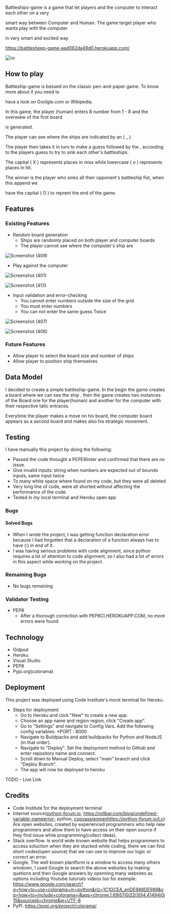 Battleships-game is a game that let  players and the computer to interact each other on a very

smart way between Computer and Human. The game target player who wants  play with the computer
 
in very smart and excited way 

https://battlesheep-game-aad062da49d0.herokuapp.com/


![ro](https://github.com/RodriguesIsrael/A-Battleships-game/assets/122437243/1633e933-9346-4d56-97db-26091400a2c7)





## How to play

Battleship-game is bessed on the classic pen-and-paper game. To know more about it you need to

hava a look on Goolgle.com or Wikipedia.

In this game, the player (human) enters 8 number from 1 - 8 and the overwiew of the first board

is generated.

The player can see where the ships are indicated by an ( _ ).

The player then takes it in turn to make a guess followed by the , according to the players guess to try to sink each other's battleships.

The capital ( X ) represents places in miss while lowercase ( o ) represents places in hit.

The winner is the player who sinks all their opponent's  battleship fist, when this append we
 
have the capital ( O ) to reprent the end of the game.


## Features


### Existing Features
  * Random board generation
    * Ships are randomly placed on both player and computer boards
    * The player cannot see where the computer's ship are
      

![Screenshot (409)](https://github.com/RodriguesIsrael/A-Battleships-game/assets/122437243/a4a0742b-3bc9-4ea0-b928-618d2239b975)


  * Play against the computer
 

![Screenshot (401)](https://github.com/RodriguesIsrael/A-Battleships-game/assets/122437243/aaeb5ebd-ac3d-4c04-b7fb-1439b6b280d8)


![Screenshot (413)](https://github.com/RodriguesIsrael/A-Battleships-game/assets/122437243/7d0de70f-ed64-428a-8b9c-e892c9fa6b60)


    
  
  * Input validation and error-checking
    * You cannot enter numbers outside the size of the grid
    * You must enter numbers
    * You can not enter the same guess Twice
   
![Screenshot (407)](https://github.com/RodriguesIsrael/A-Battleships-game/assets/122437243/f0bdfe1d-5517-4a06-8464-6e92030b2829)



![Screenshot (406)](https://github.com/RodriguesIsrael/A-Battleships-game/assets/122437243/c05c9ccf-84c0-40b5-8269-b485c72dd85f)



### Future Features

  * Allow player to select the board size and number of ships
  * Allow player to position ship themselves

## Data Model

I decided to create a simple battleship-game. In the begin  the game creates a board where we can see the ship , then the game creates two instances of the Board one for the player(human) and another for the computer with  their respective tatic entraces.

Everytime the player makes a move on his board, the computer board appears as a second board and makes also his strategic movement.

## Testing
I have manually this project by doing the following:
 
  * Passed the code throught a PEPE8linter and confirmed that there are no issue.
  * Give invalid inputs: string when numbers are expected out of bounds inputs, same input twice
  * To many white space where found on my code, but they were all deleted
  * Very long line of code, were all shorted without affecting the performance of the code.
  * Tested in my local terminal and  Heroku open app

### Bugs

#### Solved Bugs
  * When I wrote the project, I was getting function declaration  error because I had forgotten 
  that a declaration of a function always has to have (:) in end of it.
  * I was having serious problems with code alignment, since python requires a lot of attention to code alignment, so I also had a lot of errors in this aspect while working on the project.
### Remaining Bugs
  * No bugs remaining

### Validator Testing
  * PEP8
    *  After a thorough correction with PEP8CI.HEROKUAPP.COM, no more errors were found

## Technology
  * Gidpod
  * Heroku
  * Visual Studio 
  * PEP8
  * Pypi.org(colorama)
  

## Deployment

This project was deployed using Code Institute's mock terminal for Heroku.
  * Steps for deployment:
      *  Go to Heroku and click "New" to create a new app.
      *  Choose an app name and region region, click "Create app".
      *  Go to "Settings" and navigate to Config Vars. Add the following config variables:
          *PORT : 8000
      *  Navigate to Buildpacks and add buildpacks for Python and NodeJS (in that order).
      *  Navigate to "Deploy". Set the deployment method to Github and enter repository name and connect.
      *  Scroll down to Manual Deploy, select "main" branch and click "Deploy Branch".
      *  The app will now be deployed to heroku
        
TODO - Live Link
## Credits
  * Code Institute for the deployment terminal
  * Internet source([python-forum.io](https://python-forum.io/), https://rollbar.com/blog/undefined-variable-nameerror- 
    python, [copyassignmenhttps://python-forum.io/t.c](https://copyassignment.com/)) Are open websites, created by 
    experienced 
    programmers who help new programmers and allow them to have access on their open source if they find issue while 
    programming(collect ideas).
  * Stack overflow. Is world wide known website that helps programmers to access  soluction when they are stucked 
    while coding, there we can find short codes(open source) that we can use to improve our logic or correct an error.
  * Google. The well known plantform is a window to access many others windown, I used Google to search the above websites     by making quetions and then Google answers by openning  many websites as options including Youtube tutorials videos 
    too for exemple: https://www.google.com/search?q=how+to+use+colorama+in+python&rlz=1C1GCEA_enDE988DE988&oq=how+to+include+colorama+i&aqs=chrome.1.69i57j0i22i30l4.41494j0j15&sourceid=chrome&ie=UTF-8
 * PyPI. https://pypi.org/project/colorama/
